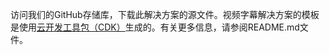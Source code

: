 访问我们的GitHub存储库，下载此解决方案的源文件。视频字幕解决方案的模板是使用[云开发工具包（CDK）](http://aws.amazon.com/cdk/)生成的。有关更多信息，请参阅README.md文件。